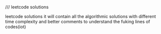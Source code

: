 /// leetcode solutions 
 
 
 leetcode solutions
 it will contain all the algorithmic solutions with different time complexity and better comments to understand the fuking lines of codes(iot)
